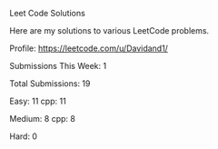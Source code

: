 Leet Code Solutions

Here are my solutions to various LeetCode problems. 

Profile:
https://leetcode.com/u/Davidand1/

Submissions This Week: 1

Total Submissions: 19

Easy: 11
cpp: 11

Medium: 8
cpp: 8

Hard: 0
